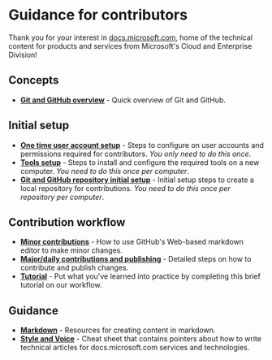 # Guidance for contributors

Thank you for your interest in [docs.microsoft.com](https://docs.microsoft.com/), home of the technical content for products and services from Microsoft's Cloud and Enterprise Division!

## Concepts

- **[Git and GitHub overview](git-and-github-overview.md)** - Quick overview of Git and GitHub.

## Initial setup

- **[One time user account setup](user-account-setup.md)** - Steps to configure on user accounts and permissions required for contributors. *You only need to do this once*.
- **[Tools setup](tools-setup.md)** - Steps to install and configure the required tools on a new computer. *You need to do this once per computer*.
- **[Git and GitHub repository initial setup](git-and-github-repository-initial-setup.md)** - Initial setup steps to create a local repository for contributions. *You need to do this once per repository per computer*.

## Contribution workflow

- **[Minor contributions](minor-contributions.md)** - How to use GitHub's Web-based markdown editor to make minor changes. 
- **[Major/daily contributions and publishing](contributing-and-publishing.md)** - Detailed steps on how to contribute and publish changes. 
- **[Tutorial](git-github-workflow-tutorial.md)** - Put what you've learned into practice by completing this brief tutorial on our workflow.

## Guidance

- **[Markdown](markdown.md)** - Resources for creating content in markdown.
- **[Style and Voice](style-and-voice.md)** - Cheat sheet that contains pointers about how to write technical articles for docs.microsoft.com services and technologies.
